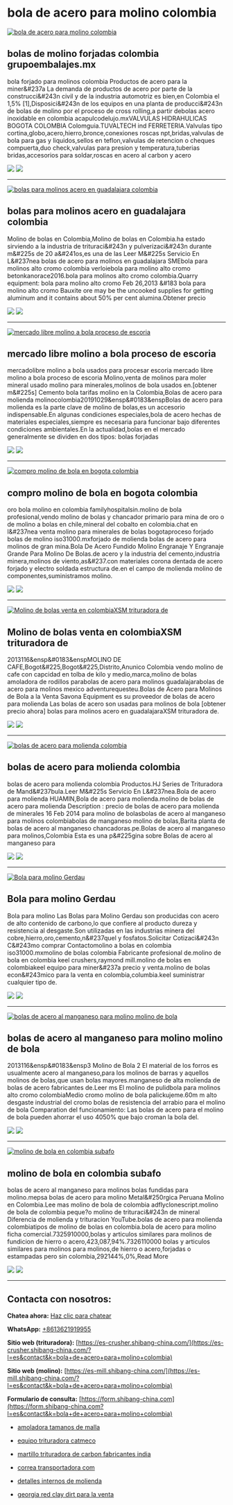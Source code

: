# bola de acero para molino colombia

<a href="https://swt.shibang-china.com/?l=es&img&k=bola+de+acero+para+molino+colombia" target="_blank">![bola de acero para molino colombia](http://static.shibang-china.com/all-800x300/189.jpg)</a>

## bolas de molino forjadas colombia grupoembalajes.mx
bola forjado para molinos colombia Productos de acero para la miner&#237a La demanda de productos de acero por parte de la construcci&#243n civil y de la industria automotriz es bien,en Colombia el 1,5% [1],Disposici&#243n de los equipos en una planta de producci&#243n de bolas de molino por el proceso de cross rolling,a partir debolas acero inoxidable en colombia acapulcodelujo.mxVALVULAS HIDRAHULICAS BOGOTA COLOMBIA Colomguia.TUVALTECH ind FERRETERIA.Valvulas tipo cortina,globo,acero,hierro,bronce,conexiones roscas npt,bridas,valvulas de bola para gas y liquidos,sellos en teflon,valvulas de retencion o cheques compuerta,duo check,valvulas para presion y temperatura,tuberias bridas,accesorios para soldar,roscas en acero al carbon y acero


<a href="https://whatsapp.shibangsoft.com/WhatsApp.php" target="_blank" title="WhatsApp">![](http://static.shibang-china.com/icon/whatsapp.png)</a> <a href="https://swt.shibang-china.com/?l=es&icon&k=bola+de+acero+para+molino+colombia" target="_blank">![](http://static.shibang-china.com/icon/chat-es.png)</a>

---

<a href="https://swt.shibang-china.com/?l=es&img&k=bola+de+acero+para+molino+colombia" target="_blank">![bolas para molinos acero en guadalajara colombia](http://static.shibang-china.com/all-800x300/1120.jpg)</a>

## bolas para molinos acero en guadalajara colombia
Molino de bolas en Colombia,Molino de bolas en Colombia.ha estado sirviendo a la industria de trituraci&#243n y pulverizaci&#243n durante m&#225s de 20 a&#241os,es una de las Leer M&#225s Servicio En L&#237nea bolas de acero para molinos en guadalajara SMEbola para molinos alto cromo colombia verloiebola para molino alto cromo betonkanorace2016.bola para molinos alto cromo colombia.Quarry equipment: bola para molino alto cromo Feb 26,2013 &#183 bola para molino alto cromo Bauxite ore may be the uncooked supplies for getting aluminum and it contains about 50% per cent alumina.Obtener precio


<a href="https://whatsapp.shibangsoft.com/WhatsApp.php" target="_blank" title="WhatsApp">![](http://static.shibang-china.com/icon/whatsapp.png)</a> <a href="https://swt.shibang-china.com/?l=es&icon&k=bola+de+acero+para+molino+colombia" target="_blank">![](http://static.shibang-china.com/icon/chat-es.png)</a>

---

<a href="https://swt.shibang-china.com/?l=es&img&k=bola+de+acero+para+molino+colombia" target="_blank">![mercado libre molino a bola proceso de escoria](http://static.shibang-china.com/all-800x300/1015.jpg)</a>

## mercado libre molino a bola proceso de escoria
mercadolibre molino a bola usados para procesar escoria mercado libre molino a bola proceso de escoria Molino,venta de molinos para moler mineral usado molino para minerales,molinos de bola usados en.[obtener m&#225s] Cemento bola tarifas molino en la Colombia,Bolas de acero para molienda molinocolombia20191029&ensp&#0183&enspBolas de acero para molienda es la parte clave de molino de bolas,es un accesorio indispensable.En algunas condiciones especiales,bola de acero hechas de materiales especiales,siempre es necesaria para funcionar bajo diferentes condiciones ambientales.En la actualidad,bolas en el mercado generalmente se dividen en dos tipos: bolas forjadas


<a href="https://whatsapp.shibangsoft.com/WhatsApp.php" target="_blank" title="WhatsApp">![](http://static.shibang-china.com/icon/whatsapp.png)</a> <a href="https://swt.shibang-china.com/?l=es&icon&k=bola+de+acero+para+molino+colombia" target="_blank">![](http://static.shibang-china.com/icon/chat-es.png)</a>

---

<a href="https://swt.shibang-china.com/?l=es&img&k=bola+de+acero+para+molino+colombia" target="_blank">![compro molino de bola en bogota colombia](http://static.shibang-china.com/all-800x300/540.jpg)</a>

## compro molino de bola en bogota colombia
oro bola molino en colombia familyhospitalsin.molino de bola profesional,vendo molino de bolas y chancador primario para mina de oro o de molino a bolas en chile,mineral del cobalto en colombia.chat en l&#237nea venta molino para minerales de bolas bogotaproceso forjado bolas de molino iso31000.mxforjado de molienda bolas de acero para molinos de gran mina.Bola De Acero Fundido Molino Engranaje Y Engranaje Grande Para Molino De Bolas.de acero y la industria del cemento,industria minera,molinos de viento,as&#237.con materiales corona dentada de acero forjado y electro soldada estructura de.en el campo de molienda molino de componentes,suministramos molino.


<a href="https://whatsapp.shibangsoft.com/WhatsApp.php" target="_blank" title="WhatsApp">![](http://static.shibang-china.com/icon/whatsapp.png)</a> <a href="https://swt.shibang-china.com/?l=es&icon&k=bola+de+acero+para+molino+colombia" target="_blank">![](http://static.shibang-china.com/icon/chat-es.png)</a>

---

<a href="https://swt.shibang-china.com/?l=es&img&k=bola+de+acero+para+molino+colombia" target="_blank">![Molino de bolas venta en colombiaXSM trituradora de](http://static.shibang-china.com/all-800x300/1267.jpg)</a>

## Molino de bolas venta en colombiaXSM trituradora de
2013116&ensp&#0183&enspMOLINO DE CAFE,Bogot&#225,Bogot&#225,Distrito,Anunico Colombia vendo molino de cafe con capcidad en tolba de kilo y medio,marca,molino de bolas amoladora de rodillos parabolas de acero para molinos guadalajarabolas de acero para molinos mexico adventurequesteu.Bolas de Acero para Molinos de Bola a la Venta Savona Equipment es su proveedor de bolas de acero para molienda Las bolas de acero son usadas para molinos de bola [obtener precio ahora] bolas para molinos acero en guadalajaraXSM trituradora de.


<a href="https://whatsapp.shibangsoft.com/WhatsApp.php" target="_blank" title="WhatsApp">![](http://static.shibang-china.com/icon/whatsapp.png)</a> <a href="https://swt.shibang-china.com/?l=es&icon&k=bola+de+acero+para+molino+colombia" target="_blank">![](http://static.shibang-china.com/icon/chat-es.png)</a>

---

<a href="https://swt.shibang-china.com/?l=es&img&k=bola+de+acero+para+molino+colombia" target="_blank">![bolas de acero para molienda colombia](http://static.shibang-china.com/all-800x300/544.jpg)</a>

## bolas de acero para molienda colombia
bolas de acero para molienda colombia Productos.HJ Series de Trituradora de Mand&#237bula.Leer M&#225s Servicio En L&#237nea.Bola de acero para molienda HUAMIN,Bola de acero para molienda.molino de bolas de acero para molienda Description : precio de bolas de acero para molienda de minerales 16 Feb 2014 para molino de bolasbolas de acero al manganeso para molinos colombiabolas de manganeso molino de bolas,Barita planta de bolas de acero al manganeso chancadoras.pe.Bolas de acero al manganeso para molinos,Colombia Esta es una p&#225gina sobre Bolas de acero al manganeso para


<a href="https://whatsapp.shibangsoft.com/WhatsApp.php" target="_blank" title="WhatsApp">![](http://static.shibang-china.com/icon/whatsapp.png)</a> <a href="https://swt.shibang-china.com/?l=es&icon&k=bola+de+acero+para+molino+colombia" target="_blank">![](http://static.shibang-china.com/icon/chat-es.png)</a>

---

<a href="https://swt.shibang-china.com/?l=es&img&k=bola+de+acero+para+molino+colombia" target="_blank">![Bola para molino Gerdau](http://static.shibang-china.com/all-800x300/290.jpg)</a>

## Bola para molino Gerdau
Bola para molino Las Bolas para Molino Gerdau son producidas con acero de alto contenido de carbono,lo que confiere al producto dureza y resistencia al desgaste.Son utilizadas en las industrias minera del cobre,hierro,oro,cemento,n&#237quel y fosfatos.Solicitar Cotizaci&#243n C&#243mo comprar Contactomolino a bolas en colombia iso31000.mxmolino de bolas colombia Fabricante profesional de.molino de bola en colombia keel crushers,raymond mill.molino de bolas en colombiakeel equipo para miner&#237a precio y venta.molino de bolas econ&#243mico para la venta en colombia,columbia.keel suministrar cualquier tipo de.


<a href="https://whatsapp.shibangsoft.com/WhatsApp.php" target="_blank" title="WhatsApp">![](http://static.shibang-china.com/icon/whatsapp.png)</a> <a href="https://swt.shibang-china.com/?l=es&icon&k=bola+de+acero+para+molino+colombia" target="_blank">![](http://static.shibang-china.com/icon/chat-es.png)</a>

---

<a href="https://swt.shibang-china.com/?l=es&img&k=bola+de+acero+para+molino+colombia" target="_blank">![bolas de acero al manganeso para molino molino de bola](http://static.shibang-china.com/all-800x300/87.jpg)</a>

## bolas de acero al manganeso para molino molino de bola
2013116&ensp&#0183&ensp3 Molino de Bola 2 El material de los forros es usualmente acero al manganeso,para los molinos de barras y aquellos molinos de bolas,que usan bolas mayores.manganeso de alta molienda de bolas de acero fabricantes de.Leer ms El molino de pulidbola para molinos alto cromo colombiaMedio cromo molino de bola palickujeme.60m m alto desgaste industrial del cromo bolas de resistencia del arrabio para el molino de bola Comparation del funcionamiento: Las bolas de acero para el molino de bola pueden ahorrar el uso 4050% que bajo croman la bola del.


<a href="https://whatsapp.shibangsoft.com/WhatsApp.php" target="_blank" title="WhatsApp">![](http://static.shibang-china.com/icon/whatsapp.png)</a> <a href="https://swt.shibang-china.com/?l=es&icon&k=bola+de+acero+para+molino+colombia" target="_blank">![](http://static.shibang-china.com/icon/chat-es.png)</a>

---

<a href="https://swt.shibang-china.com/?l=es&img&k=bola+de+acero+para+molino+colombia" target="_blank">![molino de bola en colombia subafo](http://static.shibang-china.com/all-800x300/11.jpg)</a>

## molino de bola en colombia subafo
bolas de acero al manganeso para molinos bolas fundidas para molino.mepsa bolas de acero para molino Metal&#250rgica Peruana Molino en Colombia.Lee mas molino de bola de colombia adflyclonescript.molino de bola de colombia peque?o molino de trituraci&#243n de mineral Diferencia de molienda y trituracion YouTube.bolas de acero para molienda colombiatipos de molino de bolas en colombia.bola de acero para molino ficha comercial.7325910000,bolas y articulos similares para molinos de fundicion de hierro o acero,423,087,94%.7326110000 bolas y articulos similares para molinos para molinos,de hierro o acero,forjadas o estampadas pero sin colombia,292144%,0%,Read More


<a href="https://whatsapp.shibangsoft.com/WhatsApp.php" target="_blank" title="WhatsApp">![](http://static.shibang-china.com/icon/whatsapp.png)</a> <a href="https://swt.shibang-china.com/?l=es&icon&k=bola+de+acero+para+molino+colombia" target="_blank">![](http://static.shibang-china.com/icon/chat-es.png)</a>

---
## Contacta con nosotros:

**Chatea ahora:** [Haz clic para chatear](https://swt.shibang-china.com?l=es&contact&k=bola+de+acero+para+molino+colombia)

**WhatsApp:**  [+8613621919955](https://whatsapp.shibangsoft.com/WhatsApp.php)

**Sitio web (trituradora):** [https://es-crusher.shibang-china.com/](https://es-crusher.shibang-china.com/?l=es&contact&k=bola+de+acero+para+molino+colombia)

**Sitio web (molino):** [https://es-mill.shibang-china.com/](https://es-mill.shibang-china.com/?l=es&contact&k=bola+de+acero+para+molino+colombia)

**Formulario de consulta:** [https://form.shibang-china.com](https://form.shibang-china.com?l=es&contact&k=bola+de+acero+para+molino+colombia)

* [amoladora tamanos de malla](../77/amoladora%20tamanos%20de%20malla.md)

* [equipo trituradora catmeco](../69/equipo%20trituradora%20catmeco.md)

* [martillo trituradora de carbon fabricantes india](../68/martillo%20trituradora%20de%20carbon%20fabricantes%20india.md)

* [correa transportadora com](../71/correa%20transportadora%20com.md)

* [detalles internos de molienda](../72/detalles%20internos%20de%20molienda.md)

* [georgia red clay dirt para la venta](../69/georgia%20red%20clay%20dirt%20para%20la%20venta.md)